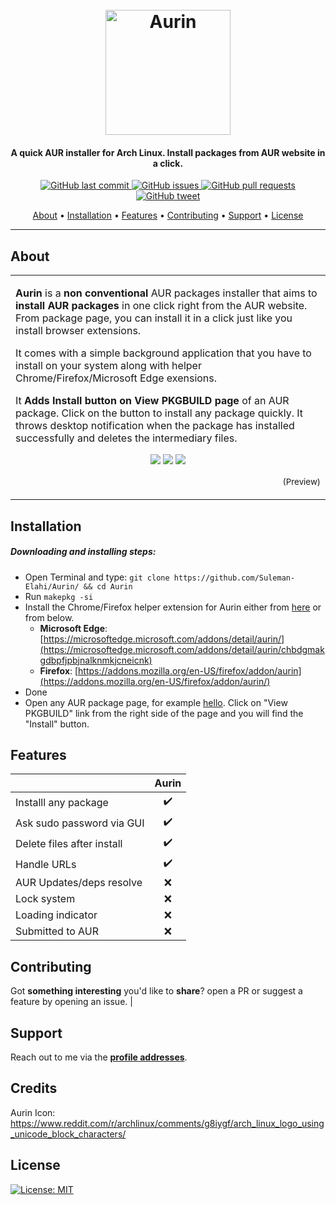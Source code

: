 <h1 align="center">
  <br>
  <a href="https://github.com/Suleman-Elahi/Aurin"><img src="https://raw.githubusercontent.com/Suleman-Elahi/Aurin/main/data/aurin.png" alt=" Aurin" width="200px"></a>
</h1>

<h4 align="center">A quick AUR installer for Arch Linux. Install packages from AUR website in a click. </h4>

<p align="center">
    <a href="https://github.com/Suleman-Elahi/Aurin/commits">
    <img src="https://img.shields.io/github/commit-status/suleman-elahi/aurin/main/39679543820c4e15c8f8f0e9e4b5a1de60fd4eb2"
         alt="GitHub last commit">
    <a href="https://github.com/Suleman-Elahi/Aurin/issues">
    <img src="https://img.shields.io/github/issues-raw/suleman-elahi/Aurin"
         alt="GitHub issues">
    <a href="https://github.com/Suleman-Elahi/Aurin/pulls">
    <img src="https://img.shields.io/github/issues-pr-raw/suleman-elahi/aurin"
         alt="GitHub pull requests">
    <a href="https://twitter.com/intent/tweet?text=Try%20a%20new%20weird%20AUR%20installer%3A%20https%3A//github.com/Suleman-Elahi/Aurin/">
    <img src="https://img.shields.io/twitter/url/https/github.com/ArmynC/ArminC-AutoExec.svg?style=flat-square&logo=twitter"
         alt="GitHub tweet">
</p>

<p align="center">
  <a href="#about">About</a> •
  <a href="#installation">Installation</a> •
  <a href="#features">Features</a> •
  <a href="#contributing">Contributing</a> •
  <a href="#support">Support</a> •
  <a href="#license">License</a>
</p>

---

## About

<table>
<tr>
<td>

**Aurin** is a **non conventional** AUR packages installer that aims to **install AUR packages** in one click right from the AUR website. From package page, you can install it in a click just like you install browser extensions.

It comes with a simple background application that you have to install on your system along with helper Chrome/Firefox/Microsoft Edge exensions.

It **Adds Install button on View PKGBUILD page** of an AUR package. Click on the button to install any package quickly. It throws desktop notification when the package has installed successfully and deletes the intermediary files.
<p align="center">
<img src="https://raw.githubusercontent.com/Suleman-Elahi/Aurin/main/data/aurin-in-action.png">
<img src="https://raw.githubusercontent.com/Suleman-Elahi/Aurin/main/data/aurin-installed.png">
<img src="https://raw.githubusercontent.com/Suleman-Elahi/Aurin/main/data/aurin-sudo.png">  
</p>
<p align="right">
<sub>(Preview)</sub>
</p>

</td>
</tr>
</table>

## Installation

##### Downloading and installing steps:
* Open Terminal and type: `git clone https://github.com/Suleman-Elahi/Aurin/ && cd Aurin`
* Run `makepkg -si`
* Install the Chrome/Firefox helper extension for Aurin either from [here](https://github.com/Suleman-Elahi/Aurin/tree/main/Aurin_Extension) or from below.
  * **Microsoft Edge**: [https://microsoftedge.microsoft.com/addons/detail/aurin/](https://microsoftedge.microsoft.com/addons/detail/aurin/chbdgmakgdbpfjpbjnalknmkjcneicnk)
  * **Firefox**: [https://addons.mozilla.org/en-US/firefox/addon/aurin](https://addons.mozilla.org/en-US/firefox/addon/aurin/)
* Done
* Open any AUR package page, for example [hello](https://aur.archlinux.org/packages/hello). Click on "View PKGBUILD" link from the right side of the page and you will find the "Install" button.

## Features

|                            |       Aurin       |
| -------------------------- | :----------------:|
| Installl any package       |         ✔️        |
| Ask sudo password via GUI  |         ✔️        |
| Delete files after install |         ✔️        |
| Handle URLs                |         ✔️        |
| AUR Updates/deps resolve   |         ❌        |
| Lock system                |         ❌        |
| Loading indicator          |         ❌        |
| Submitted to AUR           |         ❌        |

## Contributing

Got **something interesting** you'd like to **share**? open a PR or suggest a feature by opening an issue.                                       |

## Support

Reach out to me via the **[profile addresses](https://github.com/Suleman-Elahi)**.

## Credits

Aurin Icon: https://www.reddit.com/r/archlinux/comments/g8iygf/arch_linux_logo_using_unicode_block_characters/

## License

[![License: MIT](https://img.shields.io/github/license/suleman-elahi/Aurin)](https://tldrlegal.com/license/mit-license)
